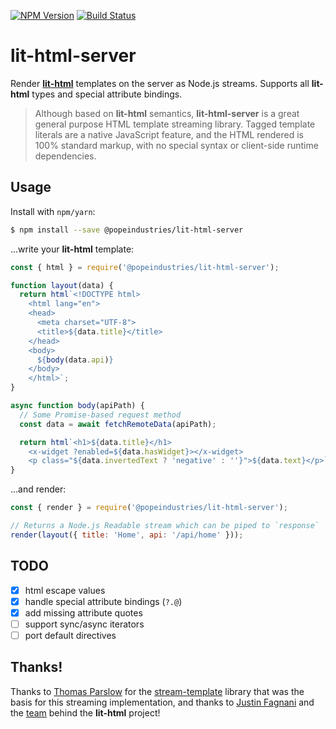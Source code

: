 [![NPM Version](https://img.shields.io/npm/v/@popeindustries/lit-html-server.svg?style=flat)](https://npmjs.org/package/@popeindustries/lit-html-server)
[![Build Status](https://img.shields.io/travis/popeindustries/lit-html-server.svg?style=flat)](https://travis-ci.org/popeindustries/lit-html-server)

# lit-html-server

Render [**lit-html**](https://polymer.github.io/lit-html/) templates on the server as Node.js streams. Supports all **lit-html** types and special attribute bindings.

> Although based on **lit-html** semantics, **lit-html-server** is a great general purpose HTML template streaming library. Tagged template literals are a native JavaScript feature, and the HTML rendered is 100% standard markup, with no special syntax or client-side runtime dependencies.

## Usage

Install with `npm/yarn`:

```bash
$ npm install --save @popeindustries/lit-html-server
```

...write your **lit-html** template:

```js
const { html } = require('@popeindustries/lit-html-server');

function layout(data) {
  return html`<!DOCTYPE html>
    <html lang="en">
    <head>
      <meta charset="UTF-8">
      <title>${data.title}</title>
    </head>
    <body>
      ${body(data.api)}
    </body>
    </html>`;
}

async function body(apiPath) {
  // Some Promise-based request method
  const data = await fetchRemoteData(apiPath);

  return html`<h1>${data.title}</h1>
    <x-widget ?enabled=${data.hasWidget}></x-widget>
    <p class="${data.invertedText ? 'negative' : ''}">${data.text}</p>`;
}
```

...and render:

```js
const { render } = require('@popeindustries/lit-html-server');

// Returns a Node.js Readable stream which can be piped to `response`
render(layout({ title: 'Home', api: '/api/home' }));
```

## TODO

- [x] html escape values
- [x] handle special attribute bindings (`?.@`)
- [x] add missing attribute quotes
- [ ] support sync/async iterators
- [ ] port default directives

## Thanks!

Thanks to [Thomas Parslow](https://github.com/almost) for the [stream-template](https://github.com/almost/stream-template) library that was the basis for this streaming implementation, and thanks to [Justin Fagnani](https://github.com/justinfagnani) and the [team](https://github.com/Polymer/lit-html/graphs/contributors) behind the **lit-html** project!
